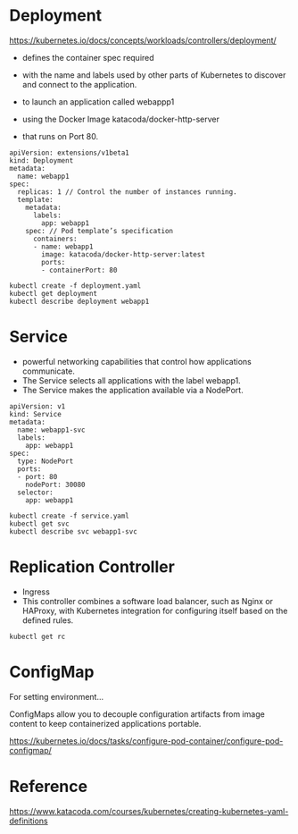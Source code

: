 # Deployment

https://kubernetes.io/docs/concepts/workloads/controllers/deployment/

- defines the container spec required
- with the name and labels used by other parts of Kubernetes to discover and connect to the application.

- to launch an application called webappp1
- using the Docker Image katacoda/docker-http-server
- that runs on Port 80.

```
apiVersion: extensions/v1beta1
kind: Deployment
metadata:
  name: webapp1
spec:
  replicas: 1 // Control the number of instances running.
  template:
    metadata:
      labels:
        app: webapp1
    spec: // Pod template’s specification
      containers:
      - name: webapp1
        image: katacoda/docker-http-server:latest
        ports:
        - containerPort: 80
```

```
kubectl create -f deployment.yaml
kubectl get deployment
kubectl describe deployment webapp1
```

# Service

- powerful networking capabilities that control how applications communicate.
- The Service selects all applications with the label webapp1.
- The Service makes the application available via a NodePort.

```
apiVersion: v1
kind: Service
metadata:
  name: webapp1-svc
  labels:
    app: webapp1
spec:
  type: NodePort
  ports:
  - port: 80
    nodePort: 30080
  selector:
    app: webapp1
```

```
kubectl create -f service.yaml
kubectl get svc
kubectl describe svc webapp1-svc
```

# Replication Controller

- Ingress
- This controller combines a software load balancer, such as Nginx or HAProxy, with Kubernetes integration for configuring itself based on the defined rules.

```
kubectl get rc
```

# ConfigMap

For setting environment...

ConfigMaps allow you to decouple configuration artifacts from image content to keep containerized applications portable.

https://kubernetes.io/docs/tasks/configure-pod-container/configure-pod-configmap/

# Reference

https://www.katacoda.com/courses/kubernetes/creating-kubernetes-yaml-definitions
